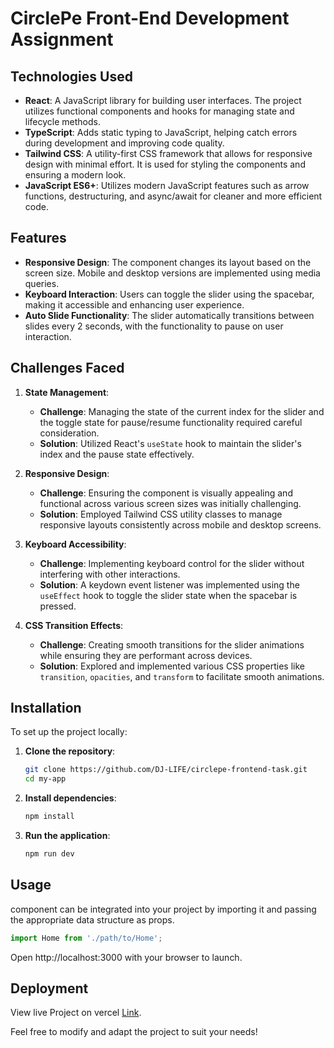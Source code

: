 
# CirclePe Front-End Development Assignment

## Technologies Used
- **React**: A JavaScript library for building user interfaces. The project utilizes functional components and hooks for managing state and lifecycle methods.
- **TypeScript**: Adds static typing to JavaScript, helping catch errors during development and improving code quality.
- **Tailwind CSS**: A utility-first CSS framework that allows for responsive design with minimal effort. It is used for styling the components and ensuring a modern look.
- **JavaScript ES6+**: Utilizes modern JavaScript features such as arrow functions, destructuring, and async/await for cleaner and more efficient code.

## Features
- **Responsive Design**: The component changes its layout based on the screen size. Mobile and desktop versions are implemented using media queries.
- **Keyboard Interaction**: Users can toggle the slider using the spacebar, making it accessible and enhancing user experience.
- **Auto Slide Functionality**: The slider automatically transitions between slides every 2 seconds, with the functionality to pause on user interaction.

## Challenges Faced
1. **State Management**:
   - **Challenge**: Managing the state of the current index for the slider and the toggle state for pause/resume functionality required careful consideration.
   - **Solution**: Utilized React's `useState` hook to maintain the slider's index and the pause state effectively. 

2. **Responsive Design**:
   - **Challenge**: Ensuring the component is visually appealing and functional across various screen sizes was initially challenging.
   - **Solution**: Employed Tailwind CSS utility classes to manage responsive layouts consistently across mobile and desktop screens.

3. **Keyboard Accessibility**:
   - **Challenge**: Implementing keyboard control for the slider without interfering with other interactions.
   - **Solution**: A keydown event listener was implemented using the `useEffect` hook to toggle the slider state when the spacebar is pressed.

4. **CSS Transition Effects**:
   - **Challenge**: Creating smooth transitions for the slider animations while ensuring they are performant across devices.
   - **Solution**: Explored and implemented various CSS properties like `transition`, `opacities`, and `transform` to facilitate smooth animations.

## Installation
To set up the project locally:

1. **Clone the repository**:
   ```bash
   git clone https://github.com/DJ-LIFE/circlepe-frontend-task.git
   cd my-app
   ```

2. **Install dependencies**:
   ```bash
   npm install
   ```

3. **Run the application**:
   ```bash
   npm run dev
   ```

## Usage
component can be integrated into your project by importing it and passing the appropriate data structure as props.

```javascript
import Home from './path/to/Home';
```
Open http://localhost:3000 with your browser to launch.

## Deployment
View live Project on vercel  [Link](https://circlepe-frontend-task.vercel.app/).

Feel free to modify and adapt the project to suit your needs!
